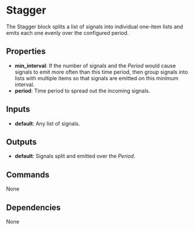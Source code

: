 Stagger
=======
The Stagger block splits a list of signals into individual one-item lists and emits each one evenly over the configured period.

Properties
----------
- **min_interval**: If the number of signals and the *Period* would cause signals to emit more often than this time period, then group signals into lists with multiple items so that signals are emitted on this minimum interval.
- **period**: Time period to spread out the incoming signals.

Inputs
------
- **default**: Any list of signals.

Outputs
-------
- **default**: Signals split and emitted over the *Period*.

Commands
--------
None

Dependencies
------------
None

